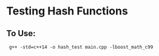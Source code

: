 # Testing Hash Functions

## To Use:
```
 g++ -std=c++14 -o hash_test main.cpp -lboost_math_c99
```
